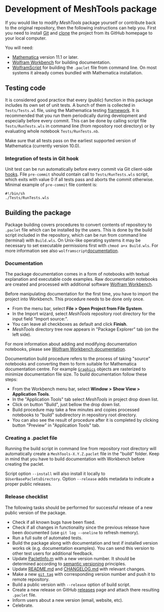 # Development of MeshTools package

If you would like to modify _MeshTools_ package yourself or contribute back to the original repository,
then the following instructions can help you.
First you need to install [Git](https://git-scm.com/) and
[clone](https://help.github.com/articles/cloning-a-repository/) the project
from its GitHub homepage to your local computer.

You will need:

* [Mathematica](https://www.wolfram.com/mathematica/) version 11.1 or later.
* [Wolfram Workbench](https://www.wolfram.com/workbench/) for building documentation.
* [WolframScript](https://www.wolfram.com/wolframscript/) for building the `.paclet` file from command line.
 On most systems it already comes bundled with Mathematica installation.

## Testing code

It is considered good practice that every (public) function in this package includes its own set of unit tests.
A bunch of them is collected in `Tests/Tests.wl` file, using the Mathematica testing
[framework](https://reference.wolfram.com/language/guide/SystematicTestingAndVerification.html).
It is recommended that you run them periodically during development and especially before every commit.
This can be done by calling script file `Tests/RunTests.wls` in command line
(from repository root directory) or by evaluating whole notebook `Tests/RunTests.nb`.

Make sure that all tests pass on the earliest supported version of Mathematica (currently version 10.0).

### Integration of tests in Git hook

Unit test can be run automatically before every commit via Git client-side
[hooks](https://git-scm.com/book/en/v2/Customizing-Git-Git-Hooks).
File `pre-commit` should contain call to `Tests/RunTests.wls` script,
which exits with value 0 if all tests pass and aborts the commit otherwise.
Minimal example of `pre-commit` file content is:

    #!/bin/sh
    ./Tests/RunTests.wls

## Building the package

Package building covers procedures to convert contents of repository to `.paclet`
file which can be installed by the users.
This is done by the build script included in the repository, which can be run
from command line (terminal) with `Build.wls`.
On Unix-like operating systems it may be necessary to set executable
permissions first with `chmod a+x Build.wls`. For more information see also
`wolframscript`[documentation](https://reference.wolfram.com/language/ref/program/wolframscript.html).

### Documentation

The package documentation comes in a form of notebooks with textual
explanation and executable code examples.
Raw documentation notebooks are created and processed with additional
software [Wolfram Workbench](https://www.wolfram.com/workbench/).

Before manipulating documentation for the first time, you have to import
the project into Workbench. This procedure needs to be done only once.

* From the menu bar, select __File > Open Project from File System__.
* In the Import wizard, select _MeshTools_ repository root directory for
the input field "Import source:".
* You can leave all checkboxes as default and click __Finish__.
* _MeshTools_ directory tree now appears in "Package Explorer" tab (on the left side).

For more information about adding and modifying documentation notebooks, please see
[Wolfram Workbench documentation](https://reference.wolfram.com/workbench/index.jsp).

Documentation build procedure refers to the process of taking "source" notebooks
and converting them to form suitable for Mathematica documentation centre.
For example [`Graphics`](https://reference.wolfram.com/language/ref/Graphics.html)
objects are rasterized to minimize documentation file size.
To build documentation follow these steps:

* From the Workbench menu bar, select __Window > Show View > Application Tools__.
* In the "Application Tools" tab select _MeshTools_ in project drop down list.
* Click on button "Build", just bellow the drop down list.
* Build procedure may take a few minutes and copies processed notebooks to
"build" subdirectory in repository root directory.
* You can also see the result of procedure after it is completed
by clicking button "Preview" in "Application Tools" tab.

### Creating a .paclet file

Running the build script in command line from repository root directory
will automatically create a `MeshTools-X.Y.Z.paclet` file in the "build"
folder.
Keep in mind that you have to build documentation with Workbench before creating the paclet.

Script option `--install` will also install it locally to `$UserBasePacletsDirectory`.
Option `--release` adds metadata to indicate a proper public releases.

### Release checklist

The following tasks should be performed for successful release of a new public version of the package.

* Check if all known bugs have been fixed.
* Check if all changes in functionality since the previous release have been documented
(use `git log --oneline` to refresh memory).
* Run a full suite of automated tests.
* Build the package along with documentation and test if installed version works ok (e.g. documentation examples).
You can send this version to other test users for additional feedback.
* Update [PacletInfo.m]( PacletInfo.m ) with a new version number.
It should be determined according to [semantic versioning](https://semver.org/) principles.
* Update [README.md]( README.md ) and [CHANGELOG.md]( CHANGELOG.md ) with relevant changes.
* Make a new [`git tag`](https://git-scm.com/book/en/v2/Git-Basics-Tagging)
with corresponding version number and push it to remote repository.
* Build a public version with `--release` option of build script.
* Create a new release on GitHub [releases](https://github.com/c3m-labs/MeshTools/releases)
page and attach there resulting `.paclet` file.
* Inform users about a new version (email, website, etc).
* Celebrate.
